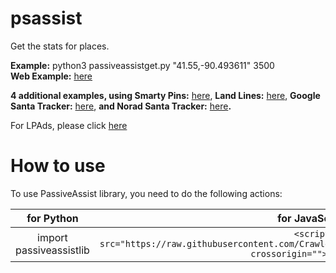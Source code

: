 # psassist
Get the stats for places.

**Example:** python3 passiveassistget.py "41.55,-90.493611" 3500  
**Web Example:** [here](https://crawlerop.github.io/psassist/js/getmaplace.html)

**4 additional examples, using Smarty Pins:** [here](https://crawlerop.github.io/psassist/js/smartyassist.html), **Land Lines:** [here](https://crawlerop.github.io/psassist/js/lineassist.html), **Google Santa Tracker:** [here](https://crawlerop.github.io/psassist/js/stassist.html), **and Norad Santa Tracker:** [here](https://crawlerop.github.io/psassist/js/noradassist.html)**.**

For LPAds, please click [here](https://github.com/crawlerop/lpads)

# How to use
To use PassiveAssist library, you need to do the following actions:

for Python                                | for JavaScript
:----------------------------------------:|:--------------------------------------------------------------------------------------------------------------------------:
import passiveassistlib                   | ```<script src="https://raw.githubusercontent.com/Crawlerop/psassist/main/js/passiveassist.js" crossorigin=""></script>```
